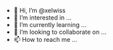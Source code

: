- 👋 Hi, I’m @xelwiss
- 👀 I’m interested in ...
- 🌱 I’m currently learning ...
- 💞️ I’m looking to collaborate on ...
- 📫 How to reach me ...

<!---
xelwiss/xelwiss is a ✨ special ✨ repository because its `README.md` (this file) appears on your GitHub profile.
You can click the Preview link to take a look at your changes.
--->

